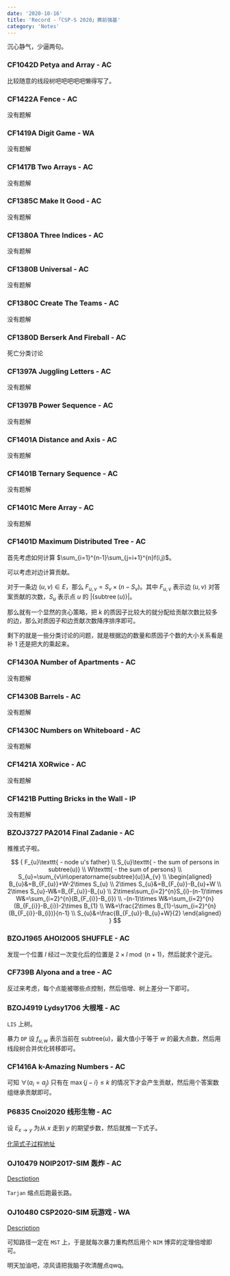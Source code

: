 ```yaml
---
date: '2020-10-16'
title: 'Record -「CSP-S 2020」赛前强基'
category: 'Notes'
---
```


沉心静气，少逼两句。

### CF1042D Petya and Array - AC

比较随意的线段树吧吧吧吧吧懒得写了。

### CF1422A Fence - AC

没有题解

### CF1419A Digit Game - WA

没有题解

### CF1417B Two Arrays - AC

没有题解

### CF1385C Make It Good - AC

没有题解

### CF1380A Three Indices - AC

没有题解

### CF1380B Universal - AC

没有题解

### CF1380C Create The Teams - AC

没有题解

### CF1380D Berserk And Fireball - AC

死亡分类讨论

### CF1397A Juggling Letters - AC

没有题解

### CF1397B Power Sequence - AC

没有题解

### CF1401A Distance and Axis - AC

没有题解

### CF1401B Ternary Sequence - AC

没有题解

### CF1401C Mere Array - AC

没有题解

### CF1401D Maximum Distributed Tree - AC

首先考虑如何计算 $\sum_{i=1}^{n-1}\sum_{j=i+1}^{n}f(i,j)$。

可以考虑对边计算贡献。

对于一条边 $(u,v)\in E$，那么 $F_{u,v}=S_{v}\times(n-S_{v})$。其中 $F_{u,v}$ 表示边 $(u,v)$ 对答案贡献的次数，$S_{u}$ 表示点 $u$ 的 $|\{\operatorname{subtree}(u)\}|$。

那么就有一个显然的贪心策略，把 $k$ 的质因子比较大的就分配给贡献次数比较多的边，那么对质因子和边贡献次数降序排序即可。

剩下的就是一些分类讨论的问题，就是根据边的数量和质因子个数的大小关系看是补 $1$ 还是把大的乘起来。

### CF1430A Number of Apartments - AC

没有题解

### CF1430B Barrels - AC

没有题解

### CF1430C Numbers on Whiteboard - AC

没有题解

### CF1421A XORwice - AC

没有题解

### CF1421B Putting Bricks in the Wall - IP

没有题解

### BZOJ3727 PA2014 Final Zadanie - AC

推推式子啦。

$$
{
F_{u}\texttt{ - node u's father} \\
S_{u}\texttt{ - the sum of persons in subtree(u)} \\
W\texttt{ - the sum of persons} \\
S_{u}=\sum_{v\in\operatorname{subtree}(u)}A_{v} \\
\begin{aligned}
B_{u}&=B_{F_{u}}+W-2\times S_{u} \\
2\times S_{u}&=B_{F_{u}}-B_{u}+W \\
2\times S_{u}-W&=B_{F_{u}}-B_{u} \\
2\times\sum_{i=2}^{n}S_{i}-(n-1)\times W&=\sum_{i=2}^{n}(B_{F_{i}}-B_{i}) \\
-(n-1)\times W&=\sum_{i=2}^{n}(B_{F_{i}}-B_{i})-2\times B_{1} \\
W&=\frac{2\times B_{1}-\sum_{i=2}^{n}(B_{F_{i}}-B_{i})}{n-1} \\
S_{u}&=\frac{B_{F_{u}}-B_{u}+W}{2}
\end{aligned}
}
$$

### BZOJ1965 AHOI2005 SHUFFLE - AC

发现一个位置 $l$ 经过一次变化后的位置是 $2\times l\bmod (n+1)$，然后就求个逆元。

### CF739B Alyona and a tree - AC

反过来考虑，每个点能被哪些点控制，然后倍增、树上差分一下即可。

### BZOJ4919 Lydsy1706 大根堆 - AC

$\texttt{LIS}$ 上树。

暴力 $\texttt{DP}$ 设 $f_{u,w}$ 表示当前在 $\mathrm{subtree}(u)$，最大值小于等于 $w$ 的最大点数，然后用线段树合并优化转移即可。

### CF1416A k-Amazing Numbers - AC

可知 $\forall(a_{i}=a_{j})$ 只有在 $\max\{j-i\}\le k$ 的情况下才会产生贡献，然后用个答案数组继承贡献即可。

### P6835 Cnoi2020 线形生物 - AC

设 $E_{x\rightarrow y}$ 为从 $x$ 走到 $y$ 的期望步数，然后就推一下式子。

[化简式子过程地址](https://cdn.luogu.com.cn/upload/image_hosting/xhnqfer6.png)

### OJ10479 NOIP2017-SIM 轰炸 - AC

[Desctiption](https://www.luogu.com.cn/paste/ewfm6fij)

$\texttt{Tarjan}$ 缩点后跑最长路。

### OJ10480 CSP2020-SIM 玩游戏 - WA

[Description](https://www.luogu.com.cn/paste/bi0aq010)

可知路径一定在 $\texttt{MST}$ 上，于是就每次暴力重构然后用个 $\texttt{NIM}$ 博弈的定理倍增即可。

明天加油吧，凉风请把我脑子吹清醒点qwq。